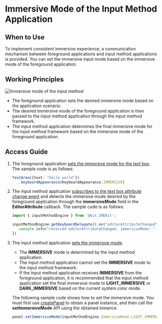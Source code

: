 # Immersive Mode of the Input Method Application
<!--Kit: IME Kit-->
<!--Subsystem: MiscServices-->
<!--Owner: @illybyy-->
<!--Designer: @andeszhang-->
<!--Tester: @murphy1984-->
<!--Adviser: @zhang_yixin13-->

## When to Use

To implement consistent immersive experience, a communication mechanism between foreground applications and input method applications is provided. You can set the immersive input mode based on the immersive mode of the foreground application.

## Working Principles
![Immersive mode of the input method](./figures/immersive-mode-of-the-input-method.PNG)
- The foreground application sets the desired immersive mode based on the application scenario.
- The desired immersive mode of the foreground application is then passed to the input method application through the input method framework.
- The input method application determines the final immersive mode for the input method framework based on the immersive mode of the foreground application.

## Access Guide
1. The foreground application [sets the immersive mode for the text box](../reference/apis-arkui/arkui-ts/ts-basic-components-textarea.md#keyboardappearance15). The sample code is as follows:
   ```ts
   TextArea({text: "hello world"})
      .keyboardAppearance(KeyboardAppearance.IMMERSIVE)
   ```

2. The input method application [subscribes to the text box attribute change event](../reference/apis-ime-kit/js-apis-inputmethodengine.md#oneditorattributechanged10) and detects the immersive mode desired by the foreground application through the **immersiveMode** field in the **EditorAttribute** callback. The sample code is as follows:

   ```ts
   import { inputMethodEngine } from '@kit.IMEKit';

   inputMethodEngine.getKeyboardDelegate().on("editorAttributeChanged", (attr : inputMethodEngine.EditorAttribute) => {
      console.info("received editorAttributeChanged, immersiveMode: " + attr.immersiveMode);
   })
   ```

3. The input method application [sets the immersive mode](../reference/apis-ime-kit/js-apis-inputmethodengine.md#setimmersivemode15).
   - The **IMMERSIVE** mode is determined by the input method application.
   - The input method application cannot set the **IMMERSIVE** mode to the input method framework.
   - If the input method application receives **IMMERSIVE** from the foreground application, it is recommended that the input method application set the final immersive mode to **LIGHT_IMMERSIVE** or **DARK_IMMERSIVE** based on the current system color mode.


   The following sample code shows how to set the immersive mode. You must first use [createPanel](../reference/apis-ime-kit/js-apis-inputmethodengine.md#createpanel10) to obtain a panel instance, and then call the **setImmersiveMode** API using the obtained instance.
   ```ts
   panel.setImmersiveMode(inputMethodEngine.ImmersiveMode.LIGHT_IMMERSIVE);
   ```
